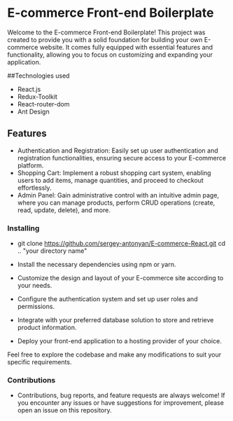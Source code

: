 # E-commerce Front-end Boilerplate



Welcome to the E-commerce Front-end Boilerplate! This project was created to provide you with a solid foundation for building your own E-commerce website. It comes fully equipped with essential features and functionality, allowing you to focus on customizing and expanding your application.


##Technologies used

* React.js
* Redux-Toolkit
* React-router-dom
* Ant Design



## Features

* Authentication and Registration: Easily set up user authentication and registration functionalities, ensuring secure access to your E-commerce platform.
* Shopping Cart: Implement a robust shopping cart system, enabling users to add items, manage quantities, and proceed to checkout effortlessly.
* Admin Panel: Gain administrative control with an intuitive admin page, where you can manage products, perform CRUD operations (create, read, update, delete), and more.

### Installing


* git clone https://github.com/sergey-antonyan/E-commerce-React.git 
cd .. "your directory name"

* Install the necessary dependencies using npm or yarn.
* Customize the design and layout of your E-commerce site according to your needs.
* Configure the authentication system and set up user roles and permissions.
* Integrate with your preferred database solution to store and retrieve product information.
* Deploy your front-end application to a hosting provider of your choice.

Feel free to explore the codebase and make any modifications to suit your specific requirements.

### Contributions

* Contributions, bug reports, and feature requests are always welcome! If you encounter any issues or have suggestions for improvement, please open an issue on this repository.